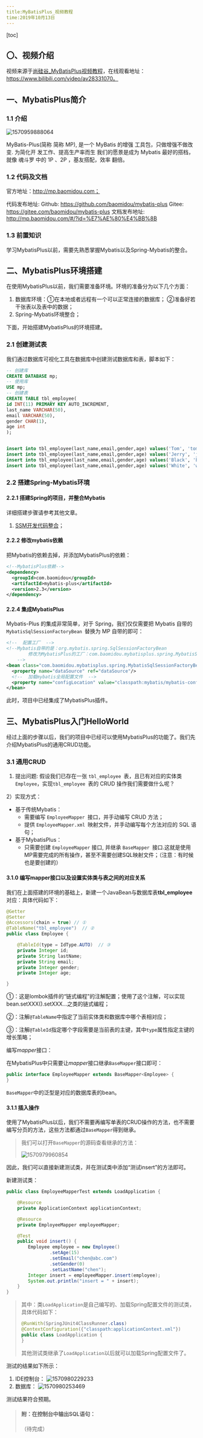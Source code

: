 ```yaml
---
title:MyBatisPlus_视频教程
time:2019年10月13日
---
```


[toc]

## 〇、视频介绍

视频来源于[尚硅谷_MyBatisPlus视频教程](http://www.atguigu.com/download_detail.shtml?v=32)，在线观看地址：https://www.bilibili.com/video/av28331070。



## 一、MybatisPlus简介

### 1.1 介绍

![1570959888064](assets/1570959888064.png)

MyBatis-Plus(简称 简称 MP), 是一个 MyBatis  的增强 工具包，只做增强不做改变.  为简化开
发工作、提高生产率而生
我们的愿景是成为 Mybatis  最好的搭档，就像  魂斗罗  中的 1P 、2P ，基友搭配，效率
翻倍。



### 1.2 代码及文档

官方地址：http://mp.baomidou.com；

代码发布地址:
	Github: https://github.com/baomidou/mybatis-plus
	Gitee: https://gitee.com/baomidou/mybatis-plus
文档发布地址:
	http://mp.baomidou.com/#/?id=%E7%AE%80%E4%BB%8B



### 1.3 前置知识

学习MybatisPlus以前，需要先熟悉掌握Mybatis以及Spring-Mybatis的整合。



## 二、MybatisPlus环境搭建

在使用MybatisPlus以前，我们需要准备环境。环境的准备分为以下几个方面：

1. 数据库环境：①在本地或者远程有一个可以正常连接的数据库； ②准备好若干张表以及表中的数据；
1. Spring-Mybatis环境整合；

下面，开始搭建MybatisPlus的环境搭建。



### 2.1 创建测试表

我们通过数据库可视化工具在数据库中创建测试数据库和表，脚本如下：

```sql
-- 创建库
CREATE DATABASE mp;
-- 使用库
USE mp;
-- 创建表
CREATE TABLE tbl_employee(
id INT(11) PRIMARY KEY AUTO_INCREMENT,
last_name VARCHAR(50),
email VARCHAR(50),
gender CHAR(1),
age int
);


insert into tbl_employee(last_name,email,gender,age) values('Tom', 'tom@atguigu.com', 1, 22);
insert into tbl_employee(last_name,email,gender,age) values('Jerry', 'jerry@atguigu.com',0, 25);
insert into tbl_employee(last_name,email,gender,age) values('Black', 'black@atguigu.com', 1, 30);
insert into tbl_employee(last_name,email,gender,age) values('White', 'white@atguigu.com', 0, 35);
```



### 2.2 搭建Spring-Mybatis环境

#### 2.2.1 搭建Spring的项目，并整合Mybatis

详细搭建步骤请参考其他文章。

1. [SSM开发代码整合](https://github.com/Litexplorer/slip_tech/blob/master/01%20Spring%E5%B8%B8%E7%94%A8%E9%85%8D%E7%BD%AE/SSM%E9%A1%B9%E7%9B%AE%E5%BC%80%E5%8F%91%E4%BB%A3%E7%A0%81%E6%95%B4%E5%90%88.md)；



#### 2.2.2 修改mybatis依赖

把Mybatis的依赖去掉，并添加MybatisPlus的依赖：

```xml
<!--MybatisPlus依赖-->
<dependency>
  <groupId>com.baomidou</groupId>
  <artifactId>mybatis-plus</artifactId>
  <version>2.3</version>
</dependency>
```



#### 2.2.4 集成MybatisPlus

Mybatis-Plus 的集成非常简单，对于 Spring，我们仅仅需要把 Mybatis 自带的`MybatisSqlSessionFactoryBean `替换为 MP 自带的即可：

```xml
<!--  配置工厂  -->
<!--Mybatis自带的是：org.mybatis.spring.SqlSessionFactoryBean   
        修改为MybatisPlus的工厂：com.baomidou.mybatisplus.spring.MybatisSqlSessionFactoryBean
    -->
<bean class="com.baomidou.mybatisplus.spring.MybatisSqlSessionFactoryBean" id="factory">
  <property name="dataSource" ref="dataSource"/>
  <!--  加载mybatis全局配置文件  -->
  <property name="configLocation" value="classpath:mybatis/mybatis-config.xml"/>
</bean>
```

此时，项目中已经集成了MybatisPlus插件。



## 三、MybatisPlus入门HelloWorld

经过上面的步骤以后，我们的项目中已经可以使用MybatisPlus的功能了。我们先介绍MybatisPlus的通用CRUD功能。

### 3.1 通用CRUD

1) 提出问题:
假设我们已存在一张 `tbl_employee `表，且已有对应的实体类 `Employee`，实现`tbl_employee `表的 CRUD 操作我们需要做什么呢？

2）实现方式：

- 基于传统Mybatis：
  - 需要编写 `EmployeeMapper `接口，并手动编写 CRUD 方法；
  - 提供 `EmployeeMapper.xml `映射文件，并手动编写每个方法对应的 SQL 语句；
- 基于MybatisPlus：
  - 只需要创建 `EmployeeMapper` 接口, 并继承 `BaseMapper `接口.这就是使用 MP需要完成的所有操作，甚至不需要创建SQL映射文件；（注意：有时候也是要创建的）



#### 3.1.0 编写mapper接口以及设置实体类与表之间的对应关系

我们在上面搭建的环境的基础上，新建一个JavaBean与数据库表**tbl_employee**对应：具体代码如下：

```java
@Getter
@Setter
@Accessors(chain = true) // ①
@TableName("tbl_employee")  // ②
public class Employee {

    @TableId(type = IdType.AUTO)  // ③
    private Integer id;
    private String lastName;
    private String email;
    private Integer gender;
    private Integer age;

}
```

①：这是lombok插件的“链式编程”的注解配置；使用了这个注解，可以实现bean.setXXX().setXXX…之类的链式编程；

②：注解`@TableName`中指定了当前实体类和数据库中哪个表相对应；

③：注解`@TableId`指定哪个字段需要是当前表的主键，其中`type`属性指定主键的增长策略；



编写$mapper$​接口：

在MybatisPlus中只需要让$mapper$接口继承`BaseMapper`接口即可：

```java
public interface EmployeeMapper extends BaseMapper<Employee> {
}
```

`BaseMapper`中的泛型是对应的数据库表的bean。



#### 3.1.1 插入操作

使用了MybatisPlus以后，我们不需要再编写单表的CRUD操作的方法，也不需要编写分页的方法，这些方法都通过`BaseMapper`得到继承。

> 我们可以打开`BaseMapper`的源码查看继承的方法：
>
> ![1570979960854](assets/1570979960854.png)

因此，我们可以直接新建测试类，并在测试类中添加“测试insert”的方法即可。



新建测试类：

```java
public class EmployeeMapperTest extends LoadApplication {

    @Resource
    private ApplicationContext applicationContext;

    @Resource
    private EmployeeMapper employeeMapper;

    @Test
    public void insert() {
        Employee employee = new Employee()
                .setAge(15)
                .setEmail("chen@abc.com")
                .setGender(0)
                .setLastName("chen");
        Integer insert = employeeMapper.insert(employee);
        System.out.println("insert = " + insert);
    }
}
```

> 其中：类`LoadApplication`是自己编写的、加载Spring配置文件的测试类，具体代码如下：
>
> ```java
> @RunWith(SpringJUnit4ClassRunner.class)
> @ContextConfiguration({"classpath:applicationContext.xml"})
> public class LoadApplication {
> }
> ```
>
> 其他测试类继承了`LoadApplication`以后就可以加载Spring配置文件了。



测试的结果如下所示：

1. IDE控制台：
   ![1570980229233](assets/1570980229233.png)
1. 数据库：
   ![1570980253469](assets/1570980253469.png)

测试结果符合预期。



> #### 附：在控制台中输出SQL语句：
>
> （待完成）









